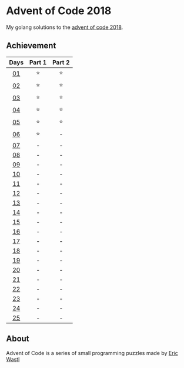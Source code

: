 # Advent of Code 2018


My golang solutions to the [advent of code 2018](http://adventofcode.com/).


## Achievement

| Days | Part 1 | Part 2 |
|:----:|:------:|:------:|
| [01](./days/01) | :star: | :star: |
| [02](./days/02) | :star: | :star: |
| [03](./days/03) | :star: | :star: |
| [04](./days/04) | :star: | :star: |
| [05](./days/05) | :star: | :star: |
| [06](./days/06) | :star: | - |
| [07](./days/07) | - | - |
| [08](./days/08) | - | - |
| [09](./days/09) | - | - |
| [10](./days/10) | - | - |
| [11](./days/11) | - | - |
| [12](./days/12) | - | - |
| [13](./days/13) | - | - |
| [14](./days/14) | - | - |
| [15](./days/15) | - | - |
| [16](./days/16) | - | - |
| [17](./days/17) | - | - |
| [18](./days/18) | - | - |
| [19](./days/19) | - | - |
| [20](./days/20) | - | - |
| [21](./days/21) | - | - |
| [22](./days/22) | - | - |
| [23](./days/23) | - | - |
| [24](./days/24) | - | - |
| [25](./days/25) | - | - |


## About

Advent of Code is a series of small programming puzzles made by [Eric Wastl](http://was.tl/)
